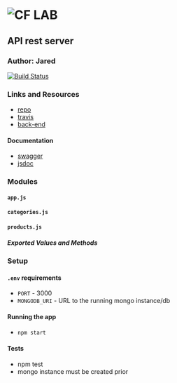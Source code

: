 ![CF](http://i.imgur.com/7v5ASc8.png) LAB
=================================================

## API rest server

### Author: Jared
[![Build Status](https://www.travis-ci.com/jaredpattison/13-rest-server.svg?branch=master)](https://www.travis-ci.com/jaredpattison/13-rest-server)
### Links and Resources
* [repo](https://github.com/jaredpattison/13-rest-server)
* [travis](https://www.travis-ci.com/)
* [back-end](https://frozen-temple-72202.herokuapp.com/)

#### Documentation
* [swagger](https://frozen-temple-72202.herokuapp.com/api/v1/doc)
* [jsdoc](https://frozen-temple-72202.herokuapp.com/api/v1/docs)

### Modules
#### `app.js`
#### `categories.js`
#### `products.js`

##### Exported Values and Methods

### Setup
#### `.env` requirements
* `PORT` - 3000
* `MONGODB_URI` - URL to the running mongo instance/db

#### Running the app
* `npm start`
  
#### Tests
* npm test
* mongo instance must be created prior
